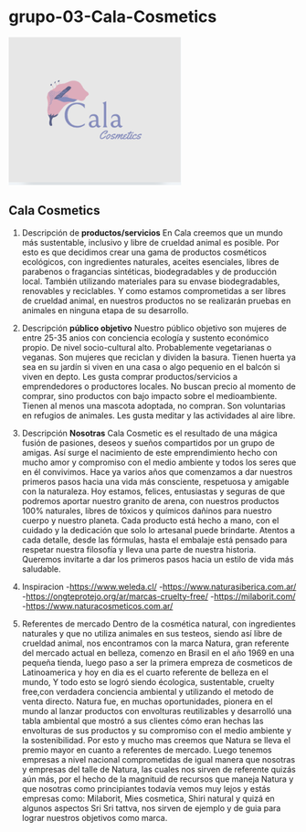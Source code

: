 # grupo-03-Cala-Cosmetics
![Cala Cosmetic Logo](Design/logoCala.png)
## Cala Cosmetics

1. Descripción de **productos/servicios**
En Cala creemos que un mundo más sustentable, inclusivo y libre de crueldad animal es posible.
Por esto es que decidimos crear una gama de productos cosméticos ecológicos, con ingredientes naturales, aceites esenciales, libres de parabenos o fragancias sintéticas, biodegradables y de producción local. También utilizando materiales para su envase biodegradables, renovables y reciclables. Y como estamos comprometidas a ser libres de crueldad animal, en nuestros productos no se realizarán pruebas en animales en ninguna etapa de su desarrollo. 

2. Descripción **público objetivo**
Nuestro público objetivo son mujeres de entre 25-35 anios con conciencia ecología y sustento económico propio. De nivel socio-cultural alto. 
Probablemente vegetarianas o veganas. Son mujeres que reciclan y dividen la basura.
Tienen huerta ya sea en su jardín si viven en una casa o algo pequenio en el balcón si viven en depto.
Les gusta comprar productos/servicios a emprendedores o productores locales.
No buscan precio al momento de comprar, sino productos con bajo impacto sobre el medioambiente.
Tienen al menos una mascota adoptada, no compran. Son voluntarias en refugios de animales.
Les gusta meditar y las actividades al aire libre. 

3. Descripción **Nosotras**
Cala Cosmetic es el resultado de una mágica fusión de pasiones, deseos y sueños compartidos por un grupo de amigas. Así surge el nacimiento de este emprendimiento hecho con mucho amor y compromiso con el medio ambiente y todos los seres que en él convivimos. Hace ya varios años que comenzamos a dar nuestros primeros pasos hacia una vida más consciente, respetuosa y amigable con la naturaleza. Hoy estamos, felices, entusiastas y seguras de que podremos aportar nuestro granito de arena, con nuestros productos 100% naturales, libres de tóxicos y químicos dañinos para nuestro cuerpo y nuestro planeta.
Cada producto está hecho a mano, con el cuidado y la dedicación que solo lo artesanal puede brindarte. Atentos a cada detalle, desde las fórmulas, hasta el embalaje está pensado para respetar nuestra filosofía y lleva una parte de nuestra historia.
Queremos invitarte a dar los primeros pasos hacia un estilo de vida más saludable.

4. Inspiracion
    -https://www.weleda.cl/
    -https://www.naturasiberica.com.ar/
    -https://ongteprotejo.org/ar/marcas-cruelty-free/
    -https://milaborit.com/
    -https://www.naturacosmeticos.com.ar/

5. Referentes de mercado
Dentro de la cosmética natural, con ingredientes naturales y que no utiliza animales en sus testeos, siendo así libre de crueldad animal, nos encontramos con la marca Natura, gran referente del mercado actual en belleza, comenzo en Brasil en el año 1969 en una pequeña tienda, luego paso a ser la primera empreza de cosmeticos de Latinoamerica  y hoy en dia es el cuarto referente de belleza en el mundo, Y todo esto se logró siendo écologica, sustentable, cruelty free,con verdadera  conciencia ambiental y utilizando el metodo de venta directo.
Natura fue, en muchas oportunidades, pionera en el mundo al lanzar productos con envolturas reutilizables y desarrolló una tabla ambiental que mostró a sus clientes cómo eran hechas las envolturas de sus productos y su compromiso con el medio ambiente y la sostenibilidad. Por esto y mucho mas creemos que Natura se lleva el premio mayor en cuanto a referentes de mercado.
Luego tenemos empresas a nivel nacional comprometidas de igual manera que nosotras y empresas del talle de Natura, las cuales nos sirven de referente quizás aún más, por el hecho de la magnituid de recursos que maneja Natura y que nosotras como principiantes todavía vemos muy lejos y estás empresas como: Milaborit, Mies cosmetica, Shiri natural y quizá en algunos aspectos Sri Sri tattva, nos sirven de ejemplo y de guia para lograr nuestros objetivos como marca.